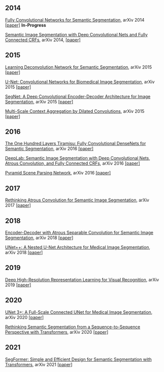 ## 2014
[Fully Convolutional Networks for Semantic Segmentation](./fcn.txt), arXiv 2014 [[paper]](https://arxiv.org/abs/1411.4038) **In-Progress**

[Semantic Image Segmentation with Deep Convolutional Nets and Fully Connected CRFs](./deeplabv1.txt), arXiv 2014, [[paper]](https://arxiv.org/abs/1412.7062)

## 2015
[Learning Deconvolution Network for Semantic Segmentation](./deconvnet.txt), arXiv 2015 [[paper]](https://arxiv.org/abs/1505.04366)

[U-Net: Convolutional Networks for Biomedical Image Segmentation](./unet.txt), arXiv 2015 [[paper]](https://arxiv.org/abs/1505.04597)

[SegNet: A Deep Convolutional Encoder-Decoder Architecture for Image Segmentation](./segnet.txt), arXiv 2015 [[paper]](https://arxiv.org/abs/1511.00561)

[Multi-Scale Context Aggregation by Dilated Convolutions](./dilatednet.txt), arXiv 2015 [[paper]](https://arxiv.org/abs/1511.07122)

## 2016
[The One Hundred Layers Tiramisu: Fully Convolutional DenseNets for Semantic Segmentation](./fcdensenet.txt), arXiv 2016 [[paper]](https://arxiv.org/abs/1611.09326)

[DeepLab: Semantic Image Segmentation with Deep Convolutional Nets, Atrous Convolution, and Fully Connected CRFs](./deeplabv2.txt), arXiv 2016 [[paper]](https://arxiv.org/abs/1606.00915)

[Pyramid Scene Parsing Network](./pspnet.txt), arXiv 2016 [[paper]](https://arxiv.org/abs/1612.01105)

## 2017
[Rethinking Atrous Convolution for Semantic Image Segmentation](./deeplabv3.txt), arXiv 2017 [[paper]](https://arxiv.org/abs/1706.05587)

## 2018
[Encoder-Decoder with Atrous Separable Convolution for Semantic Image Segmentation](./deeplabv3+.txt), arXiv 2018 [[paper]](https://arxiv.org/abs/1802.02611)

[UNet++: A Nested U-Net Architecture for Medical Image Segmentation](./unet++.txt), arXiv 2018 [[paper]](https://arxiv.org/abs/1807.10165)

## 2019
[Deep High-Resolution Representation Learning for Visual Recognition](./hrnetv2.txt), arXiv 2019 [[paper]](https://arxiv.org/abs/1908.07919)

## 2020
[UNet 3+: A Full-Scale Connected UNet for Medical Image Segmentation](./unet3+.txt), arXiv 2020 [[paper]](https://arxiv.org/abs/2004.08790)

[Rethinking Semantic Segmentation from a Sequence-to-Sequence Perspective with Transformers](./setr.txt), arXiv 2020 [[paper]](https://arxiv.org/abs/2012.15840)

## 2021
[SegFormer: Simple and Efficient Design for Semantic Segmentation with Transformers](./segformer.txt), arXiv 2021 [[paper]](https://arxiv.org/abs/2105.15203)
